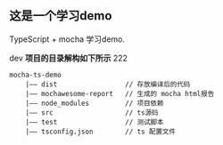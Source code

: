 ## 这是一个学习demo

TypeScript + mocha 学习demo.

dev
**项目的目录解构如下所示**
222

```
mocha-ts-demo
    |—— dist                 // 存放编译后的代码
    |—— mochawesome-report   // 生成的 mocha html报告
    |—— node_modules         // 项目依赖
    |—— src                  // ts源码
    |—— test                 // 测试脚本
    |—— tsconfig.json        // ts 配置文件
```


